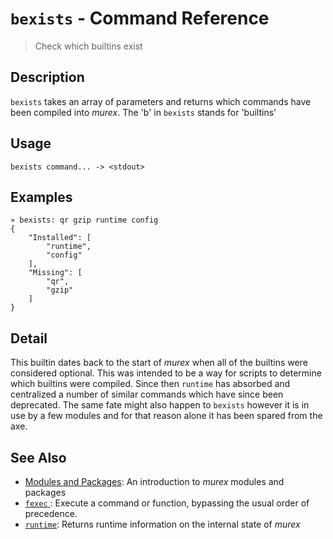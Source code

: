 # `bexists` - Command Reference

> Check which builtins exist

## Description

`bexists` takes an array of parameters and returns which commands have been
compiled into _murex_. The 'b' in `bexists` stands for 'builtins'

## Usage

    bexists command... -> <stdout>

## Examples

    » bexists: qr gzip runtime config
    {
        "Installed": [
            "runtime",
            "config"
        ],
        "Missing": [
            "qr",
            "gzip"
        ]
    }

## Detail

This builtin dates back to the start of _murex_ when all of the builtins were
considered optional. This was intended to be a way for scripts to determine
which builtins were compiled. Since then `runtime` has absorbed and centralized
a number of similar commands which have since been deprecated. The same fate
might also happen to `bexists` however it is in use by a few modules and for
that reason alone it has been spared from the axe.

## See Also

* [Modules and Packages](../user-guide/modules.md):
  An introduction to _murex_ modules and packages
* [`fexec` ](../commands/fexec.md):
  Execute a command or function, bypassing the usual order of precedence.
* [`runtime`](../commands/runtime.md):
  Returns runtime information on the internal state of _murex_